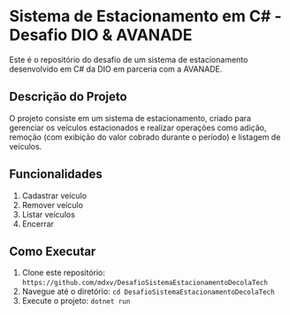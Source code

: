 # Sistema de Estacionamento em C# - Desafio DIO & AVANADE

Este é o repositório do desafio de um sistema de estacionamento desenvolvido em C# da DIO em parceria com a AVANADE.

## Descrição do Projeto 

O projeto consiste em um sistema de estacionamento, criado para gerenciar os veículos estacionados e realizar operações como adição, remoção (com exibição do valor cobrado durante o período) e listagem de veículos.

## Funcionalidades 

1. Cadastrar veículo
2. Remover veículo
3. Listar veículos
4. Encerrar

## Como Executar

1. Clone este repositório: `https://github.com/mdxv/DesafioSistemaEstacionamentoDecolaTech`
2. Navegue até o diretório: `cd DesafioSistemaEstacionamentoDecolaTech`
3. Execute o projeto: `dotnet run`
